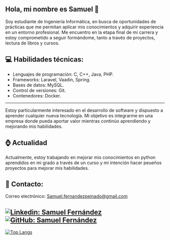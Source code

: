 ## Hola, mi nombre es Samuel 👋

Soy estudiante de Ingeniería Informática, en busca de oportunidades de prácticas que me permitan aplicar mis conocimientos y adquirir experiencia en un entorno profesional. Me encuentro en la etapa final de mi carrera y estoy comprometido a seguir formándome, tanto a través de proyectos, lectura de libros y cursos.

## 💻 Habilidades técnicas:

- Lenguajes de programación: C, C++, Java, PHP.
- Frameworks: Laravel, Vaadin, Spring.
- Bases de datos: MySQL.
- Control de versiones: Git.
- Contenedores: Docker.

---

Estoy particularmente interesado en el desarrollo de software y dispuesto a aprender cualquier nueva tecnología. Mi objetivo es integrarme en una empresa donde pueda aportar valor mientras continúo aprendiendo y mejorando mis habilidades.

## ⌚ Actualidad

Actualmente, estoy trabajando en mejorar mis conocimientos en python aprendidos en mi grado a través de un curso y mi intención hacer peueños proyectos para mejorar mis habilidades.

## 📧 Contacto:

Correo electrónico: Samuel.fernandezpeinado@gmail.com

[![Linkedin: Samuel Fernández](https://img.shields.io/badge/-Samuel.fp-blue?style=flat-square&logo=Linkedin&logoColor=white&link=https://www.linkedin.com/in/samuel-fernandezpeinado)](https://www.linkedin.com/in/samuel-fernandezpeinado/)
[![GitHub: Samuel Fernández](https://img.shields.io/github/followers/Samuel-fps?label=Samuel-fps&style=social)](https://github.com/Samuel-fps)
---
[![Top Langs](https://github-readme-stats.vercel.app/api/top-langs/?username=Samuel-fps&layout=compact&exclude_repo=DSH)](https://github.com/anuraghazra/github-readme-stats)

